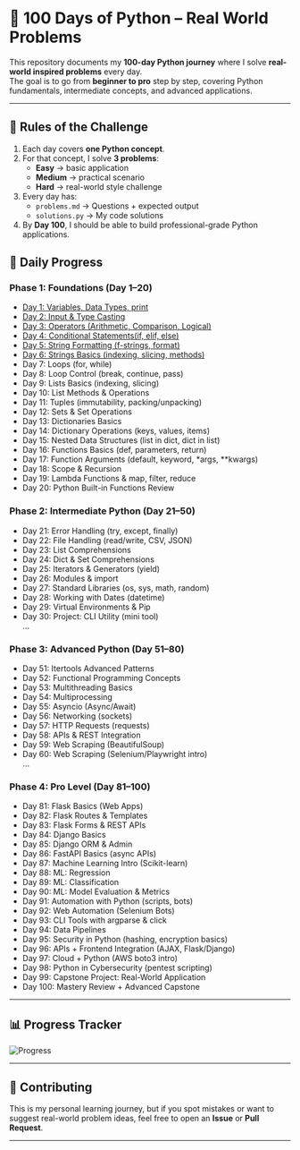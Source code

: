 # 🐍 100 Days of Python – Real World Problems

This repository documents my **100-day Python journey** where I solve **real-world inspired problems** every day.  
The goal is to go from **beginner to pro** step by step, covering Python fundamentals, intermediate concepts, and advanced applications.  

---

## 📌 Rules of the Challenge
1. Each day covers **one Python concept**.  
2. For that concept, I solve **3 problems**:
   - **Easy** → basic application  
   - **Medium** → practical scenario  
   - **Hard** → real-world style challenge  
3. Every day has:
   - `problems.md` → Questions + expected output  
   - `solutions.py` → My code solutions  
4. By **Day 100**, I should be able to build professional-grade Python applications.  


## 🚀 Daily Progress

### Phase 1: Foundations (Day 1–20)
- [Day 1: Variables, Data Types, print](Day1/problem.md)  
- [Day 2: Input & Type Casting](Day2/problem.md)  
- [Day 3: Operators (Arithmetic, Comparison, Logical)](Day3/problem.md)  
- [Day 4: Conditional Statements(if, elif, else)](Day4/problem.md)  
- [Day 5: String Formatting (f-strings, format)](Day5/problem.md)
- [Day 6: Strings Basics (indexing, slicing, methods)](Day6/problem.md)
- Day 7: Loops (for, while)  
- Day 8: Loop Control (break, continue, pass)  
- Day 9: Lists Basics (indexing, slicing)  
- Day 10: List Methods & Operations  
- Day 11: Tuples (immutability, packing/unpacking)  
- Day 12: Sets & Set Operations  
- Day 13: Dictionaries Basics  
- Day 14: Dictionary Operations (keys, values, items)  
- Day 15: Nested Data Structures (list in dict, dict in list)  
- Day 16: Functions Basics (def, parameters, return)  
- Day 17: Function Arguments (default, keyword, *args, **kwargs)  
- Day 18: Scope & Recursion  
- Day 19: Lambda Functions & map, filter, reduce  
- Day 20: Python Built-in Functions Review  

### Phase 2: Intermediate Python (Day 21–50)
- Day 21: Error Handling (try, except, finally)  
- Day 22: File Handling (read/write, CSV, JSON)  
- Day 23: List Comprehensions  
- Day 24: Dict & Set Comprehensions  
- Day 25: Iterators & Generators (yield)  
- Day 26: Modules & import  
- Day 27: Standard Libraries (os, sys, math, random)  
- Day 28: Working with Dates (datetime)  
- Day 29: Virtual Environments & Pip  
- Day 30: Project: CLI Utility (mini tool)  
...  

### Phase 3: Advanced Python (Day 51–80)
- Day 51: Itertools Advanced Patterns  
- Day 52: Functional Programming Concepts  
- Day 53: Multithreading Basics  
- Day 54: Multiprocessing  
- Day 55: Asyncio (Async/Await)  
- Day 56: Networking (sockets)  
- Day 57: HTTP Requests (requests)  
- Day 58: APIs & REST Integration  
- Day 59: Web Scraping (BeautifulSoup)  
- Day 60: Web Scraping (Selenium/Playwright intro)  
...  

### Phase 4: Pro Level (Day 81–100)
- Day 81: Flask Basics (Web Apps)  
- Day 82: Flask Routes & Templates  
- Day 83: Flask Forms & REST APIs  
- Day 84: Django Basics  
- Day 85: Django ORM & Admin  
- Day 86: FastAPI Basics (async APIs)  
- Day 87: Machine Learning Intro (Scikit-learn)  
- Day 88: ML: Regression  
- Day 89: ML: Classification  
- Day 90: ML: Model Evaluation & Metrics  
- Day 91: Automation with Python (scripts, bots)  
- Day 92: Web Automation (Selenium Bots)  
- Day 93: CLI Tools with argparse & click  
- Day 94: Data Pipelines  
- Day 95: Security in Python (hashing, encryption basics)  
- Day 96: APIs + Frontend Integration (AJAX, Flask/Django)  
- Day 97: Cloud + Python (AWS boto3 intro)  
- Day 98: Python in Cybersecurity (pentest scripting)  
- Day 99: Capstone Project: Real-World Application  
- Day 100: Mastery Review + Advanced Capstone  

---

## 📊 Progress Tracker
![Progress](https://img.shields.io/badge/Progress-6%2F100-brightgreen)

---

## 🤝 Contributing
This is my personal learning journey, but if you spot mistakes or want to suggest real-world problem ideas, feel free to open an **Issue** or **Pull Request**.  

---
